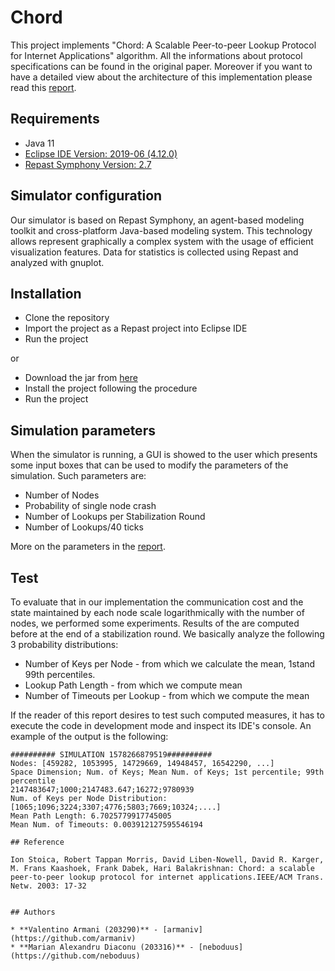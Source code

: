 # Chord
This project implements "Chord: A Scalable Peer-to-peer Lookup Protocol for Internet Applications" algorithm. All the informations about protocol specifications can be found in the original paper. Moreover if you want to have a detailed view about the architecture of this implementation please read this [report](https://github.com/armaniv/chord/blob/master/docs/ImplementationReport.pdf).

## Requirements
* Java 11 
* [Eclipse IDE Version: 2019-06 (4.12.0)](https://www.eclipse.org/downloads/packages/release/2019-06)
* [Repast Symphony Version: 2.7](https://repast.github.io/)

## Simulator configuration
Our simulator is based on Repast Symphony, an agent-based modeling toolkit
and  cross-platform  Java-based  modeling  system.   This  technology  allows
represent graphically a complex system with the usage of efficient visualization
features. Data for statistics is collected using Repast and analyzed with gnuplot.

## Installation
* Clone the repository
* Import the project as a Repast project into Eclipse IDE
* Run the project

or
 
* Download the jar from [here](https://drive.google.com/file/d/1cFAPJimTmByIpYYuX9FHccJoei_pfYK7/view?usp=sharing)
* Install the project following the procedure
* Run the project

## Simulation parameters
When the simulator is running, a GUI is showed to the user which presents some input boxes that can be used to modify the parameters of the simulation. Such parameters are:

* Number of Nodes
* Probability of single node crash
* Number of Lookups per Stabilization Round
* Number of Lookups/40 ticks

More on the parameters in the [report](https://github.com/armaniv/chord/blob/master/docs/ImplementationReport.pdf).


## Test
To evaluate that in our implementation the communication cost and the state maintained  by  each  node  scale  logarithmically  with  the  number  of  nodes,  we performed some experiments.  Results of the are computed before at the end of a stabilization round.  We basically analyze the following 3 probability distributions:
* Number of Keys per Node - from which we calculate the mean, 1stand 99th percentiles.
* Lookup Path Length - from which we compute mean
* Number of Timeouts per Lookup - from which we compute the mean

If the reader of this report desires to test such computed measures, it has to execute the code in development mode and inspect its IDE's console. An example of the output is the following:
        
```
########## SIMULATION 1578266879519##########
Nodes: [459282, 1053995, 14729669, 14948457, 16542290, ...]
Space Dimension; Num. of Keys; Mean Num. of Keys; 1st percentile; 99th percentile
2147483647;1000;2147483.647;16272;9780939
Num. of Keys per Node Distribution: [1065;1096;3224;3307;4776;5803;7669;10324;....]
Mean Path Length: 6.7025779917745005
Mean Num. of Timeouts: 0.003912127595546194

## Reference

Ion Stoica, Robert Tappan Morris, David Liben-Nowell, David R. Karger, M. Frans Kaashoek, Frank Dabek, Hari Balakrishnan: Chord: a scalable peer-to-peer lookup protocol for internet applications.IEEE/ACM Trans. Netw. 2003: 17-32


## Authors

* **Valentino Armani (203290)** - [armaniv](https://github.com/armaniv)
* **Marian Alexandru Diaconu (203316)** - [neboduus](https://github.com/neboduus)
